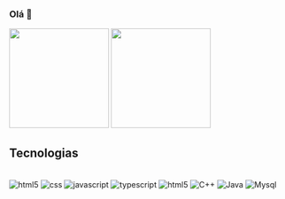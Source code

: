 
### Olá 👋 
<div>
<img height="180em" src="https://github-readme-stats.vercel.app/api?username=boma026&show_icons=true&theme=merko"/>
<img height="180em" src="https://github-readme-stats.vercel.app/api/top-langs/?username=boma026"/>
</div>

## Tecnologias 

<div style="display: inline_block">
<br>
<img align="center" alt="html5"  src="https://img.shields.io/badge/HTML5-E34F26?style=for-the-badge&logo=html5&logoColor=white">

<img align="center" alt="css" src="https://img.shields.io/badge/CSS3-1572B6?style=for-the-badge&logo=css3&logoColor=white">

<img align="center" alt="javascript" src="https://img.shields.io/badge/JavaScript-F7DF1E?style=for-the-badge&logo=javascript&logoColor=black">

<img align="center" alt="typescript" src="https://img.shields.io/badge/TypeScript-007ACC?style=for-the-badge&logo=typescript&logoColor=white">

<img align="center" alt="html5" src="https://img.shields.io/badge/Node.js-43853D?style=for-the-badge&logo=node.js&logoColor=white">

<img align="center" alt="C++" src="https://img.shields.io/badge/C%2B%2B-00599C?style=for-the-badge&logo=c%2B%2B&logoColor=white">

<img align="center" alt="Java" src="https://img.shields.io/badge/Java-ED8B00?style=for-the-badge&logo=openjdk&logoColor=white">

<img align="center" alt="Mysql" src="https://img.shields.io/badge/MySQL-00000F?style=for-the-badge&logo=mysql&logoColor=white">

</div>
